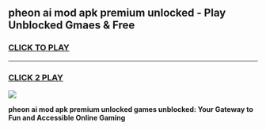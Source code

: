 
## pheon ai mod apk premium unlocked - Play Unblocked Gmaes & Free
<h3>
<a href="https://premium.freeplayer.one?title=pheon_ai_mod_apk_premium_unlocked&ref=20F">CLICK TO PLAY</a></h3>
<hr>

<h3>
<a href="https://premium.freeplayer.one?title=pheon_ai_mod_apk_premium_unlocked&ref=20F">CLICK 2 PLAY</a>
  
</h3>

<a href="https://premium.freeplayer.one?title=pheon_ai_mod_apk_premium_unlocked&ref=20F/"><img src="https://clearcache.store/games.png"></a>


**pheon ai mod apk premium unlocked games unblocked: Your Gateway to Fun and Accessible Online Gaming**
